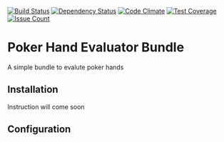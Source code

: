 
[![Build Status](https://travis-ci.org/bourdeau/handevaluator-bundle.svg?branch=master)](https://travis-ci.org/bourdeau/handevaluator-bundle) [![Dependency Status](https://www.versioneye.com/user/projects/573d8c62ce8d0e004130bde4/badge.svg?style=flat)](https://www.versioneye.com/user/projects/573d8c62ce8d0e004130bde4) [![Code Climate](https://codeclimate.com/github/bourdeau/handevaluator-bundle/badges/gpa.svg)](https://codeclimate.com/github/bourdeau/handevaluator-bundle) [![Test Coverage](https://codeclimate.com/github/bourdeau/handevaluator-bundle/badges/coverage.svg)](https://codeclimate.com/github/bourdeau/handevaluator-bundle/coverage) [![Issue Count](https://codeclimate.com/github/bourdeau/handevaluator-bundle/badges/issue_count.svg)](https://codeclimate.com/github/bourdeau/handevaluator-bundle)


Poker Hand Evaluator Bundle
========

A simple bundle to evalute poker hands

## Installation

Instruction will come soon

## Configuration
